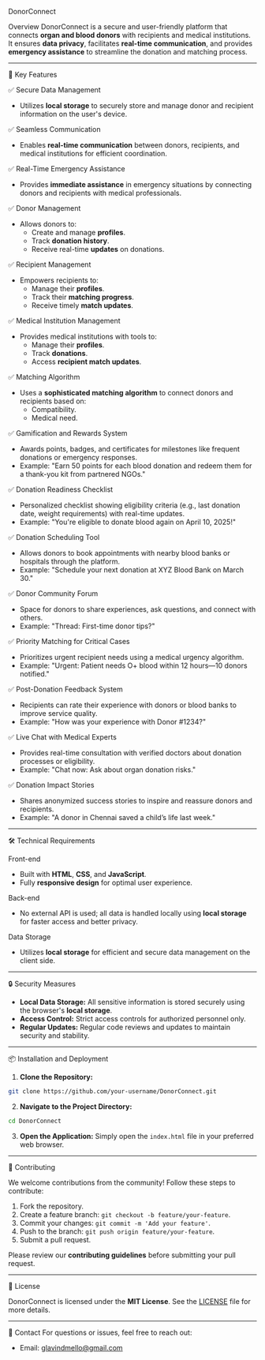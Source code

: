 DonorConnect

Overview
DonorConnect is a secure and user-friendly platform that connects **organ and blood donors** with recipients and medical institutions. It ensures **data privacy**, facilitates **real-time communication**, and provides **emergency assistance** to streamline the donation and matching process.

---

 🌟 Key Features

 ✅ Secure Data Management
- Utilizes **local storage** to securely store and manage donor and recipient information on the user's device.

 ✅ Seamless Communication
- Enables **real-time communication** between donors, recipients, and medical institutions for efficient coordination.

 ✅ Real-Time Emergency Assistance
- Provides **immediate assistance** in emergency situations by connecting donors and recipients with medical professionals.

 ✅ Donor Management
- Allows donors to:
    - Create and manage **profiles**.
    - Track **donation history**.
    - Receive real-time **updates** on donations.

 ✅ Recipient Management
- Empowers recipients to:
    - Manage their **profiles**.
    - Track their **matching progress**.
    - Receive timely **match updates**.

 ✅ Medical Institution Management
- Provides medical institutions with tools to:
    - Manage their **profiles**.
    - Track **donations**.
    - Access **recipient match updates**.

 ✅ Matching Algorithm
- Uses a **sophisticated matching algorithm** to connect donors and recipients based on:
    - Compatibility.
    - Medical need.

 ✅ Gamification and Rewards System
- Awards points, badges, and certificates for milestones like frequent donations or emergency responses.
- Example: "Earn 50 points for each blood donation and redeem them for a thank-you kit from partnered NGOs."

 ✅ Donation Readiness Checklist
- Personalized checklist showing eligibility criteria (e.g., last donation date, weight requirements) with real-time updates.
- Example: "You're eligible to donate blood again on April 10, 2025!"

 ✅ Donation Scheduling Tool
- Allows donors to book appointments with nearby blood banks or hospitals through the platform.
- Example: "Schedule your next donation at XYZ Blood Bank on March 30."

 ✅ Donor Community Forum
- Space for donors to share experiences, ask questions, and connect with others.
- Example: "Thread: First-time donor tips?"

 ✅ Priority Matching for Critical Cases
- Prioritizes urgent recipient needs using a medical urgency algorithm.
- Example: "Urgent: Patient needs O+ blood within 12 hours—10 donors notified."

 ✅ Post-Donation Feedback System
- Recipients can rate their experience with donors or blood banks to improve service quality.
- Example: "How was your experience with Donor #1234?"

 ✅ Live Chat with Medical Experts
- Provides real-time consultation with verified doctors about donation processes or eligibility.
- Example: "Chat now: Ask about organ donation risks."

 ✅ Donation Impact Stories
- Shares anonymized success stories to inspire and reassure donors and recipients.
- Example: "A donor in Chennai saved a child’s life last week."

---

 🛠️ Technical Requirements

 Front-end
- Built with **HTML**, **CSS**, and **JavaScript**.
- Fully **responsive design** for optimal user experience.

 Back-end
- No external API is used; all data is handled locally using **local storage** for faster access and better privacy.

 Data Storage
- Utilizes **local storage** for efficient and secure data management on the client side.

---

 🔒 Security Measures

- **Local Data Storage:** All sensitive information is stored securely using the browser's **local storage**.
- **Access Control:** Strict access controls for authorized personnel only.
- **Regular Updates:** Regular code reviews and updates to maintain security and stability.

---

 📦 Installation and Deployment

1. **Clone the Repository:**
```bash
git clone https://github.com/your-username/DonorConnect.git
```

2. **Navigate to the Project Directory:**
```bash
cd DonorConnect
```

3. **Open the Application:**
Simply open the `index.html` file in your preferred web browser.

---

 🤝 Contributing

We welcome contributions from the community! Follow these steps to contribute:

1. Fork the repository.
2. Create a feature branch: `git checkout -b feature/your-feature`.
3. Commit your changes: `git commit -m 'Add your feature'`.
4. Push to the branch: `git push origin feature/your-feature`.
5. Submit a pull request.

Please review our **contributing guidelines** before submitting your pull request.

---

 📄 License

DonorConnect is licensed under the **MIT License**. See the [LICENSE](LICENSE) file for more details.

---

 📧 Contact
For questions or issues, feel free to reach out:

- Email: glavindmello@gmail.com

